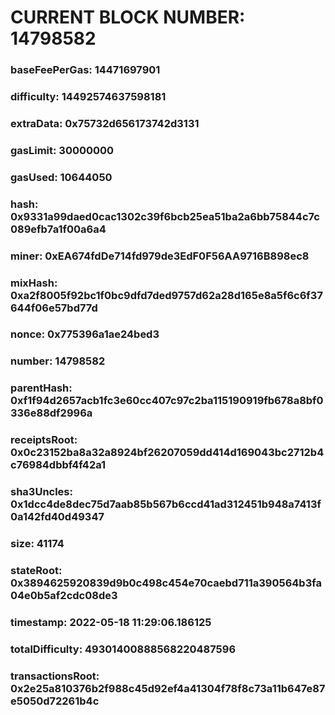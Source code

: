 # CURRENT BLOCK NUMBER: 14798582

### baseFeePerGas: 14471697901
### difficulty: 14492574637598181
### extraData: 0x75732d656173742d3131
### gasLimit: 30000000
### gasUsed: 10644050
### hash: 0x9331a99daed0cac1302c39f6bcb25ea51ba2a6bb75844c7c089efb7a1f00a6a4
### miner: 0xEA674fdDe714fd979de3EdF0F56AA9716B898ec8
### mixHash: 0xa2f8005f92bc1f0bc9dfd7ded9757d62a28d165e8a5f6c6f37644f06e57bd77d
### nonce: 0x775396a1ae24bed3
### number: 14798582
### parentHash: 0xf1f94d2657acb1fc3e60cc407c97c2ba115190919fb678a8bf0336e88df2996a
### receiptsRoot: 0x0c23152ba8a32a8924bf26207059dd414d169043bc2712b4c76984dbbf4f42a1
### sha3Uncles: 0x1dcc4de8dec75d7aab85b567b6ccd41ad312451b948a7413f0a142fd40d49347
### size: 41174
### stateRoot: 0x3894625920839d9b0c498c454e70caebd711a390564b3fa04e0b5af2cdc08de3
### timestamp: 2022-05-18 11:29:06.186125
### totalDifficulty: 49301400888568220487596
### transactionsRoot: 0x2e25a810376b2f988c45d92ef4a41304f78f8c73a11b647e87e5050d72261b4c
